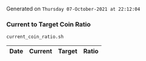 Generated on `Thursday 07-October-2021 at 22:12:04`

### Current to Target Coin Ratio
`current_coin_ratio.sh`

Date|Current|Target|Ratio
---|---|---|---
